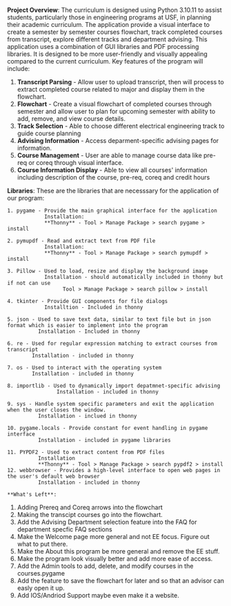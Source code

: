**Project Overview**:
  The curriculum is designed using Python 3.10.11 to assist students, particularly those in engineering programs at USF, in planning their academic curriculum. The application provide a visual interface to create a semester by semester courses flowchart, track completed courses from transcript, explore different tracks and department advising. This application uses a combination of GUI libraries and PDF processing libraries. It is designed to be more user-friendly and visually appealing compared to the current curriculum. Key features of the program will include:
   1. **Transcript Parsing** - Allow user to upload transcript, then will process to extract completed course related to major and display them in the flowchart.
   2. **Flowchart** - Create a visual flowchart of completed courses through semester and allow user to plan for upcoming semester with ability to add, remove, and view course details.
   3. **Track Selection** - Able to choose different electrical engineering track to guide course planning
   4. **Advising Information** - Access deparment-specific advising pages for information.
   5. **Course Management** - User are able to manage course data like pre-req or coreq through visual interface.
   6. **Course Information Display** - Able to view all courses' information including description of the course, pre-req, coreq and credit hours

**Libraries**:
  These are the libraries that are necesssary for the application of our program:
  
    1. pygame - Provide the main graphical interface for the application
                Installation: 
                **Thonny** - Tool > Manage Package > search pygame > install

    2. pymupdf - Read and extract text from PDF file
                Installation: 
                **Thonny** - Tool > Manage Package > search pymupdf > install

    3. Pillow - Used to load, resize and display the background image
                Installation - should automatically included in thonny but if not can use 
                      Tool > Manage Package > search pillow > install
                      
    4. tkinter - Provide GUI components for file dialogs 
                Installtion - Included in thonny 

    5. json - Used to save text data, similar to text file but in json format which is easier to implement into the program
              Installation - Included in thonny 

    6. re - Used for regular expression matching to extract courses from transcript
            Installation - included in thonny 

    7. os - Used to interact with the operating system
            Installation - included in thonny 

    8. importlib - Used to dynamically import depatmnet-specific advising 
                    Installation - included in thonny 

    9. sys - Handle system specific parameters and exit the application when the user closes the window.
              Installation - inclued in thonny 

    10. pygame.locals - Provide constant for event handling in pygame interface 
              Installation - included in pygame libraries 

    11. PYPDF2 - Used to extract content from PDF files 
              Installation 
              **Thonny** - Tool > Manage Package > search pypdf2 > install
    12. webbrowser - Provides a high-level interface to open web pages in the user's default web browser
              Installation - included in thonny 

    **What's Left**:
1. Adding Prereq and Coreq arrows into the flowchart
2. Making the transcipt courses go into the flowchart.
3. Add the Advising Department selection feature into the FAQ for department specfic FAQ sections
4. Make the Welcome page more general and not EE focus. Figure out what to put there.
5. Make the About this program be more general and remove the EE stuff.
6. Make the program look visually better and add more ease of access.
7. Add the Admin tools to add, delete, and modify courses in the courses.pygame
8. Add the feature to save the flowchart for later and so that an advisor can easly open it up.
9. Add IOS/Andriod Support maybe even make it a website.
